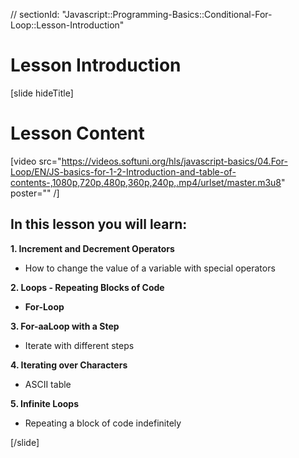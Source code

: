 // sectionId: "Javascript::Programming-Basics::Conditional-For-Loop::Lesson-Introduction"

# Lesson Introduction

[slide hideTitle]

# Lesson Content

[video src="https://videos.softuni.org/hls/javascript-basics/04.For-Loop/EN/JS-basics-for-1-2-Introduction-and-table-of-contents-,1080p,720p,480p,360p,240p,.mp4/urlset/master.m3u8" poster="" /]

## In this lesson you will learn:

**1. Increment and Decrement Operators**
- How to change the value of a variable with special operators


**2. Loops - Repeating Blocks of Code**
- **For-Loop**

**3. For-aaLoop with a Step**
- Iterate with different steps 

**4. Iterating over Characters**
- ASCII table

**5. Infinite Loops**
- Repeating a block of code indefinitely

[/slide]
